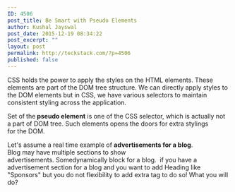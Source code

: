 ```yaml
---
ID: 4506
post_title: Be Smart with Pseudo Elements
author: Kushal Jayswal
post_date: 2015-12-19 08:34:22
post_excerpt: ""
layout: post
permalink: http://teckstack.com/?p=4506
published: false
---
```

CSS holds the power to apply the styles on the HTML elements. These elements are part of the DOM tree structure. We can directly apply styles to the DOM elements but in CSS, we have various selectors to maintain consistent styling across the application.

Set of<strong> </strong>the<strong> pseudo element</strong> is one of the CSS selector, which is actually not a part of DOM tree. Such elements opens the doors for extra stylings for the DOM.

Let's assume a real time example of <strong>advertisements for a blog</strong>. Blog may have multiple sections to show advertisements. Somedynamically block for a blog.  if you have a advertisement section for a blog and you want to add Heading like "Sponsors" but you do not flexibility to add extra tag to do so! What you will do?